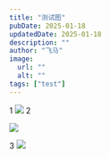 ```yaml
---
title: "测试图"
pubDate: 2025-01-18
updatedDate: 2025-01-18
description: ""
author: "飞马"
image:
  url: ""
  alt: ""
tags: ["test"]
---
```


1
![](https://r2.bike40075.com/2025/01/22/17375258479297.jpg)
2

![](https://pub-f6568df0c58643a2bf2e7a9c9afa98b1.r2.dev/tea.png)

3
![](https://r2.bike40075.com/2025/01/22/17375263254311.jpg)
